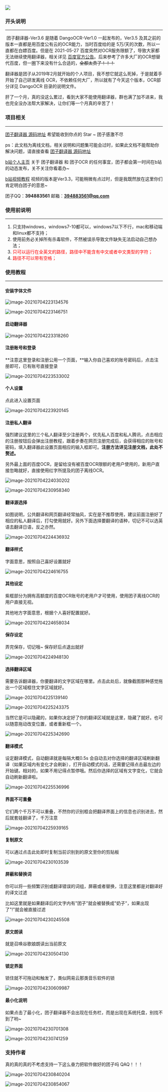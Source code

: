 ![](http://39.108.110.77/group1/default/20210707/11/13/5/ede1ad7a134685355c57113dd1826325.png)


### 开头说明

---

​	    团子翻译器-Ver3.6 是随着 DangoOCR-Ver1.0 一起发布的，Ver3.5 及其之前的版本一直都是用百度公有云的OCR能力，当时百度给的是 5万/天的次数，所以一直都在白嫖百度。但是在 2021-05-27 百度突然对OCR服务限额了，导致大家都无法继续使用翻译器，相关详见 [百度官方公告](https://ai.baidu.com/support/news?action=detail&id=2390)。后来参考了许多大厂的OCR想替代百度，但一圈下来没有什么合适的，~~全都太贵了！！！~~

​	   翻译器是团子从2019年2月就开始的个人项目，我不想它就这么死掉，于是就着手开始了自己研发离线 OCR，不依赖任何大厂，所以就有了今天这个版本，OCR部分详见 DangoOCR 目录的说明文件。

​      肝了一个月，真的没这么累过，看到大家不能使用翻译器，群也满了加不进来，我也完全没办法帮大家解决，让你们等一个月真的辛苦了！



### 项目相关

---

[团子翻译器 源码地址](https://github.com/PantsuDango/Dango-Translator)  希望能收到你点的 Star ~ 团子感激不尽

ps：此文档为离线文档，相关说明和问题集可能会过时，如果此文档不能帮助你解决问题，请直接查看 [团子翻译器 源码地址](https://github.com/PantsuDango/Dango-Translator) 



[b站个人主页](https://space.bilibili.com/227927)  关于 团子翻译器 和 团子OCR 的任何事宜，团子都会第一时间在b站的动态发布，关不关注你看着办~



[b站视频教程](https://www.bilibili.com/video/BV1gp4y1Q7Ts) 视频的版本是Ver3.3，可能稍微有点过时，但是我既然放在这里你们肯定明白团子的意思~



团子QQ：**394883561**               邮箱：**394883561@qq.com**



### 使用前说明

---

1. 只支持windows，windows7-10都可以，windows7以下不行，mac和移动端和linux都不支持；
2. 使用前务必关掉所有杀毒软件，不然被误杀导致文件缺失无法启动自己想办法；
3. <span style="color:red;">只可以运行在全英文的路径，路径中不能含有中文或者中文类型的字符；</span>
4. <span style="color:red;">路径不可以带有空格；</span>



### 使用教程

---

#### 安装字体文件

![image-20210704223134576](http://39.108.110.77/group1/default/20210707/11/15/5/44adf0b1479ced50db0986fa12317f69.png)

![image-20210704223146751](http://39.108.110.77/group1/default/20210707/11/19/5/91ea55f77e9242dcce21a6fb0ad61372.png)



#### 启动翻译器

![image-20210704223318260](http://39.108.110.77/group1/default/20210707/11/20/5/3a2c3f68564d62f120b750146c78419d.png)



#### 注册账号和登录

**注意这里登录和注册公用一个页面，**输入你自己喜欢的账号密码后，点击注册即可，已有账号直接登录

![image-20210704223533002](http://39.108.110.77/group1/default/20210707/11/22/5/03b810967bb48116cdfbf8bcc264d995.png)



#### 个人设置

点此进入设置页面

![image-20210704223920145](http://39.108.110.77/group1/default/20210707/11/23/5/e7f41c6080e4eedd49434ce18ce42cf4.png)



#### 注册私人翻译

强烈建议这里的三个私人翻译至少注册两个，优先私人百度和私人腾讯，点击相应的注册按钮后会弹出注册教程，跟着步奏在网页注册完成后，会获得相应的账号和密码，填入翻译器此设置页面相应的输入框即可。**注册方法详见注册文档，此处不赘述。**

另外最上面的百度OCR，是留给没有被百度OCR限额的老用户使用的，新用户直接忽略就好，直接使用红字所提及的团子离线OCR。

![image-20210704224030202](http://39.108.110.77/group1/default/20210707/11/24/5/eefc295f24ebc77c52fb5b01274f50cf.png)

![image-20210704230958340](http://39.108.110.77/group1/default/20210707/11/27/5/448bc549632847ba9def4c0858bddd85.png)



#### 翻译源选择

如图说明，公共翻译和网页翻译经常抽风，实在是不推荐使用，建议前面注册好了相应的私人翻译后，打勾使用就好。另外下面选择要翻译的语种，切记不可以选英语去翻译日语，反之亦然。

![image-20210704224436932](http://39.108.110.77/group1/default/20210707/11/29/5/e4716c75c495a89dd55faf720e30f67a.png)



#### 翻译样式

字面意思，按照自己喜好设置就好

![image-20210704224616755](http://39.108.110.77/group1/default/20210707/11/30/5/a287c4b989f87fe67436f5ddd0335584.png)

#### 其他设定

紫框部分为拥有高额度的百度OCR账号的老用户才可使用，使用团子离线OCR的用户直接无视。

其他地方字面意思，根据个人喜好配置就好。

![image-20210704224658034](http://39.108.110.77/group1/default/20210707/11/32/5/0e4a6baa31d337954548b6c55b70bc29.png)



#### 保存设定

弄完保存，切记哦~ 保存好后点退出就好

![image-20210704224948130](http://39.108.110.77/group1/default/20210707/11/33/5/813cdcd719b30b37a5813b5634120767.png)

#### 选择翻译区域

需要告诉翻译器，你要翻译的文字区域在哪里。点击此处后，就像截图那种感觉拖出一个区域框住文字区域就好。

![image-20210704225139140](http://39.108.110.77/group1/default/20210707/11/34/5/f5c43e3c7835bb4084e40eaa4e739da6.png)

![image-20210704225243375](http://39.108.110.77/group1/default/20210707/11/35/5/36d008b0c8e009f269451ce8e1f134e8.png)

当然它是可以隐藏的，如果你决定好了你的翻译区域就是这里，隐藏了就好。也可以随意拖动改变位置，或者重新框一个。

![image-20210704225342690](http://39.108.110.77/group1/default/20210707/11/37/5/ace0925b0f51805dfb0ca89f46255cf4.png)



#### 翻译模式

设定翻译模式，自动翻译就是每隔大概0.5s 会自动去对你选择的翻译区域刷新翻译（如果区域内有变化才会刷新），打开自动模式的话，还需要记得点击最左边的开始键。相对的，如果不用记得点暂停哦。然后你选择的区域有文字变化，它就会自动刷新翻译啦。

![image-20210704225536996](http://39.108.110.77/group1/default/20210707/11/38/5/98b15479044d7a62637732e152c49e67.png)



#### 界面不可重叠

它们两个千万不可以重叠，不然你的识别框会把翻译界面上的信息也识别进去，然后就套娃翻译了，千万注意

![image-20210704225939165](http://39.108.110.77/group1/default/20210707/11/39/5/20b533a2275ed8941dbfc0bf5ad2b5e6.png)



#### 复制原文

可以通过点击此处即时复制当前识别到的原文至你的剪贴板

![image-20210704230103539](http://39.108.110.77/group1/default/20210707/11/40/5/d72811f52a743a61332d9162bd853fd2.png)



#### 屏蔽和替换词

你可以将一些频繁识别或翻译错误的词组，屏蔽或者替换，注意这里都是对翻译好的译文过滤

比如这里就是如果翻译后的文字内有"团子"就会被替换成"奶子"，如果出现了"!"就会被直接过滤

![image-20210704230245508](http://39.108.110.77/group1/default/20210707/11/41/5/6684c798c843c00f62053d8cbe4f552c.png)



#### 原文朗读

就是召唤谷歌娘朗读出当前原文

![image-20210704230504130](http://39.108.110.77/group1/default/20210707/11/42/5/04be49df810d1fe43735e37756459c93.png)



#### 锁定界面

锁住就不可拖动和触发了，类似网易云那类音乐软件的锁

![image-20210704230609987](http://39.108.110.77/group1/default/20210707/11/42/5/04be49df810d1fe43735e37756459c93.png)



#### 最小化说明

如果点击了最小化，团子翻译器不会出现在任务栏，而是出现在系统托盘，别找不到了哟~

![image-20210704230701308](http://39.108.110.77/group1/default/20210707/11/46/5/af4b030b3a08f21db33d10818e267b41.png)

![image-20210704230741259](C:\Users\Administrator\AppData\Roaming\Typora\typora-user-images\image-20210704230741259.png)



### 支持作者

真的真的真的不考虑支持一下这么奋力把软件做好的团子吗 QAQ！！！

![image-20210704230840204](http://39.108.110.77/group1/default/20210707/11/47/5/726e2c0b7379ea2783e835a262093131.png)

![image-20210704230854067](http://39.108.110.77/group1/default/20210707/11/48/5/847735299b5c9dde82434d6413fb6987.png)









